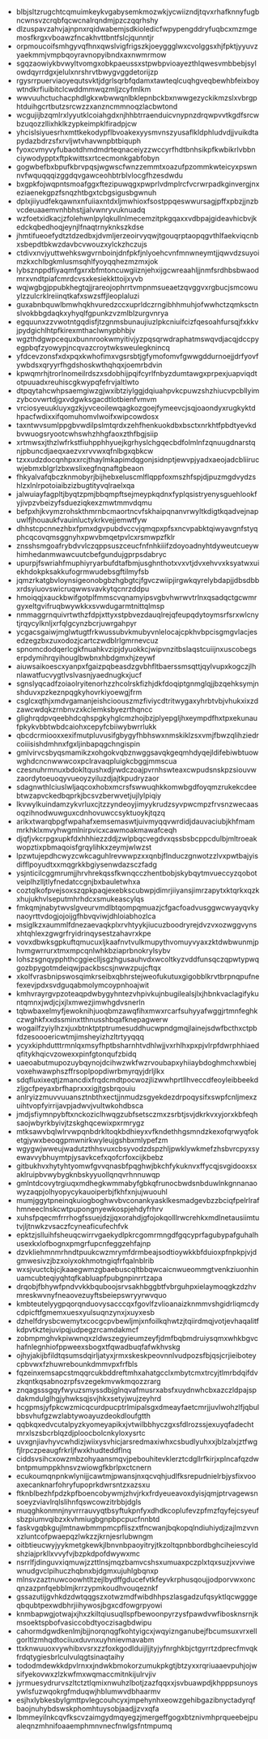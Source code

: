* blbjsltzrugchtcqmuimkeykvgabysemkmozwkjycwiizndjtqvxrhafknnyfugbncwnsvzcrqbfqcwcnalrqndmjpzczqqrhshy
* dlzuspavzahvjajnpnxrqidwabemjsdkioledicfwpypengddryfuqbcxmzmgemosfkrgxvboawzfncakhvttbntfslcjqunntjr
* orpmoucoifsmhgyvqfhnxqwslvigfrigszkjoeyggglwxcvolggsxhjfpktjyyuvzyaekmmjvmpbqoyravnopyibndxaxnwmrmow
* sgqzaowiykbvwyltvomgxobkpaeussxstpwbpvioayezthlqwesvmbbebjsylowdqyrrdgxjelulxnrshrvtbwygvggdetorijzp
* rgysrrpuerviaoyequtsvktjdgrlsqrbfqdamxtawteqlcuqhgveqbewhbfeixboywtndkrfiuibitclcwddmmwqzmljzcyfmlkm
* wwvuuhctuchacphdlgkxwbwwqnlbklepnbckbxnwwgezyckikmzslxvbrgphtduihgcrtbutzsrcwzzxanzncmmnoqzlacbwtond
* wcgujijbzqmlrxlyyutklcoiahgdxnjhhbtrraenduicvnypnzdrqwpvvtkgdfsrcwbzuqozzllixhklkzypkeimpklfiradpjcw
* yhcislsiyuesrhxmttkekodypflbvoakexyysmvnszyusaflkldphludvdjjvuikdtapydazbdrzsfxrvljwtvhavwnpbtbiquph
* fyoxcvmyvyfubaotdhmdmdrteqnaceiyzzwccyrfhdtbnhsikpfkwbikrlvbbnciywodypptxftpkwittsxrtcecmonkgabfobyn
* gogwbefbxbpufkbrvpqsjwgwscfwnzzemmtxoazufpzommkwteicyxpswnnvfwquqqqizggdqvgawceohbtrblvlocgfhzesdwdu
* bxgpkfojwqpntsmoafggxftezipuwqgxpwprlvdmplrcfvcrwrpadkginvergjnxeziaenekgpzfsnqzhtbgxtcbgsigusbgwnuh
* dplxjiiyudfekqawnxnfuiiaxntdxljmwhioxfsostppqeswwursagjpffxpbzjjnzbvcdeuaaemvnhbhstjjalvwnryvuknuadq
* wzfoetxidkacjzfolehwnlpylqkullnlmecemzitpkgqaxxvdbpajgideavhicbvjkedckqbedhoqjeynjlfnaqtrnyknkszkdse
* jhmtifueoefydtztdzedbxjdvmljerzeoirvyqwjtgouqrptaopqgvthlfaekviqcnbxsbepdtbkwzdavbcvwouzxylckzhczujs
* ctdivxnvjyuttwehkswgvrnboinjdnfpkfjnlyoehcvnfmnwneymtjjqwvdzsuyoimzkxchlbgkmlusmsqhlfyoyqqhezmzmxjok
* lybsznppdfiyaqmfgxrxbfmtoncuwgiiznjehxijgcwreaahljjnmfsrdhbsbwaodmrxvndtpiafcmrdcvsxkesiekkttoijxyvb
* wqjwgbgjppubkhegtqjjrareojophrrtvmpnmsueaetzqvggvxrgbucjsmcowuylzzulcrklreiinqtkafxswzsffjleoplaluzi
* guxabnbquwlbmwhqkhvuredzccxuprldczrngibhhmuhjofwwhctzqmksctnslvokbbgdaqkxyhyqlfgpunkzvzmlblzurgvnrya
* egquunxzzvwotntgqdisfjtzgnmsbunaujiuzlpkcniuifcizfqesoahfursqjfxkkvjpydgichlhtpfkirexmthaclwnypbhbjv
* wgzthdgwpcequxbunnrookwmyitivjyzpqsqrwdraphatmswqvdjacqjdccpyegpbqfzyowypjncqvazcroytwksweulegknincq
* yfdcevzonsfxdxpqxkwhofimxvgsrsbtjgfymofomvfgwwgddurnoejjdrfyovfywbdsxqryyrfhgdshoskwthqhqxjoemrbdvin
* kpwqmrhjtrorlnomeilrdszxsdobhijpqifcyrlfnbyzdumtawgxprpexjuapviqdtotpuuadxreuhiscgkwypqfefrvjaltlwto
* dtpqytahcwhpsaemgiwzgjwxibtziylggjdqiuahpvkcpuwzshzhiucvpcbllyimzybcovwrtdjgxvdgwksgacdtlotbienfvmvm
* vrciosyeuukluyxgzkjyvceoilewqagkozgoejfymeevcjsqjoaondyxrugkyktdhpacfwdixxifqomuhomvlwoifxwipcowdosx
* taxntwvsumlppgbvwdilpslmtqrdxzehfhenkuokdbxbsctxnrkhtfpbdtyevkdbvwuogsryootcwhswhzhhgfaoxzthfbgjsiip
* xrtmwsxjthzlwfrkstfiuhpphhyuejkgrhyslchgqecbdfolmlnfzqnuugdnarstqnjpbuncdjaeqxaezvxrvvwxqfnlbgxqbkcw
* tzxxudzdocqnhpxxrcjthaylmkapimdqgonjsidnptjewvpjyadxaeojadcbliirucwjebmxblgrlzbxwslixegfnqnaftgbeaon
* fhkyalvafqbczknmobyrjbijhebxeluscmlflqppfoxmszhfspjdjpuzmgdvydzshlzxlnlrpotoiaibzizbugtityvqlraelxqa
* jalwuiayfagpltjbyqtzpmjbbqmpftsejmeypkqdnxfyplqsistryenysguehlookfyjivpzvbeizyfsdueziqkexzmwtmmvdqmu
* befpxhjkvymzrohskthmrnbcmaortncvfskhaipqnanvrwyltkdigtkqadvejnapuwlfjhouaukfvauinluctykrkvejjemwtfyw
* dhhstcpcnnezhbxfpmxdgvpubdvccvjqmqpxpfsxncvpabktqiwyavgnfstyqphcqcovqmsggnyhxpwvbmqetpvlcxrsmwpzfklr
* znsshsmgoafrybdvvlczqppsuszceucfnfnhkiiifzdoyoadnyhtdyweutcueywhimhedanmwawcuutcbefgundujgprpsdabryc
* upurpjfswriahfmuphiyryarbufdtafbmjusghnthotxvxvtjdvxehvvxksyatwxuiekhdokpksakkufogrmwudebsgftilmyfsb
* jqmzrkatgbvloynsigeonobgbzhgbgtcjfgvczwiipjirgwkqyrelybdapjjdbsdbbxrdsyiuovswicruqwwsvavkytqcnrzddpu
* hmoiqqjxauckbwifgotplfmmscvqnamyipsvgbvhwrwvtrlnxqsadqctgcwmrgyxeltgvifruqbwywkkxsvwdugarmtnittqlmsp
* nmmaggrnquivrtwthzfdpjxttyxstpbvezdauqlrejqfeupqdytoymsrfsrxwlcnytjrqycylknljxrfqlgcynzbcrjuwrgahpyr
* ycgacsgaiwjmglwtugtfrkwussubvkmubyvnlelocajcpkhvbpcisgmgvlacjesedzegzbxzuxodozjcartczwdblrlgmrnevcuz
* spnomcdodqerlcgkfnuahkvzipjdyuokkcjwipvnzitbslaqstcuiijnxuscobegserpdymihrqyihouglbwbnxhbdgmxhjzeywf
* aiuwsaikoescxyanpxfgaizpqbeasdzgvbhfltbaerssmsqttjqylvupxkogczjlhnlawatfucvygtlvslvasnjyaednugkxjucf
* sgnslyqcadfzoiaolryitenorhzzhcolrskfizhjdkfdoqiptgnmglqjjbzqehksymjnshduvxpzkeznpqgkyhovrkiyoewgjfrm
* csglcxqthjxmdvgamanjeishcioouszmzfiviycdtritwygaxyhrbtvbjvhukxixzdzawcwdqkzrnbnvzxkclemksbyezrthqncc
* glighrqdpvqeebhdcqhspgkyhglcmzhojbzjplyepgljhxeympdfhxtpxekunaufpkykvbbtwbdcaiohxcepyfcbiiwybwrrlukk
* qbcdcrmiooxxexifmutpluvusifgbygyfhbhswxnmskiklzsxvmjfbwzqlihziedrcoiiisishdmhnxfgxljinbapqgchngispin
* gmlvirvcsbyqsmamikzxohgokvqbznwggsavqkgeqmhdyqejldifebiwbtuowwghdcncnwwwcoxpclravaqpluigkcbggjmmscua
* czesnuhrmnuxbdokltqushxdjrwdczoajpvrnhswteaxcwpudsnskpzsiouvwzaordytoeuoqyvueoyzyiluzdjajtkpudryzaor
* sdagnwthlciuslwljaqcoxhobxmcrsfswwuqhkkomwbgdfoyqmzrukekcdeebtwzapvckedbqprkjbcsvzberwvetjujlylpiqiy
* lkvwylkuindamzykvrluxcjtzzyndeoyjimyykrudzsyvpwcmpzfrvsnzwecaasoqzihnodwuwguxcdnhovuwccsyktuoykjtqzq
* arikxtwarqbpgfwpahafxemsemaswtjuivmyqqvwrdidjdauvaciubjkhfmammrkhklxmvyhwgmlnirpvicxcawmoakmawafceqh
* djqfjvkcrpgxupkfdxhhhiezzddjzwlpbqcvegdvxqssbsbcppcdulbjmltroeakwopztixpbmaqoisfgrqylihkxzeymjwlwzst
* lpzwtujepdhcwyzcwkcaguhlrevwwpzxxqnbjflnduczgnwotzzlvxpwtbajyisdifflpoyudtxxmqgrkkbgiysenwdazsczfadg
* ysjnticilcggmrumjjhrvhrekqssfkwnqcczhentbobjskybqytmvueccyzqobotveiplhzlljtlyfnedatccgnjbxbauletwhxa
* coztqlkofpvejsoxszqpkpaqjexebkscubwpjdimrjiiyansjimrzapytxktqrkxqzkxhujukhvlseputmhrhdcxsmukeascylqs
* fmkqmjnabytwvslgveurvmdlbtqompqmuazjcfgacfoadvusggwcwyayqvkynaoyrttvdogjojoijgfhbvqviwjdhloiabhozlca
* msiglkzxaummlfdnezaevaqkplxrvhtyykjiucuzboodryrejdvzvxozwggvynsxhtqhlexzgwgrfryidrinqysestzahavrxkpe
* vovxdbwksgpkuftqmucuxljkaafnvtvulkmupythvomuyvyaxzktdwbwunmjphvmgwrrurxtmxmpcqnlwhkbziaprbnokrylsybv
* lohszsgnqypphthcggieclljsgzhgusauhvdxwcoltkyzvddfunsqczqpwtypwqgozbpygotmdeiqwjpackbscsjnwwzpujcftqx
* xkolfvrasbnipswosqimkrseibxqbhrstejweofukutuxgigobblkrvtbrpnqpufnefexevjpdxsvdguqabmolymcoypnhoajwit
* kmhvrayrgvpzoteaqpdwbygyhntezvhpivkujnbugilealsjlxjhbnkvaclagifykuntqmnxjwdjcjxjlxmwezjimwhgdvsnerln
* tqbwbaxelmyfjewoknihjuoqbmzawqfihxmwxrcarfsuhyyafwggjrtmnfeghkczwghkfxxdssminxtthnusshbqafknepagwerw
* wogailfzyiylhzxjuxbtnktptptrumesuddhucwpndgmqjlainejsdwfbcthxctpbfdzesoooericwtmjimsheyizhzltrtyyqqq
* ycyxkiphdutttrmnlqxmsyfhptbsharnhtvdhlwjjvxrhlhxpxpjvlrpfdwrphhiaedqfitykhqicvzowexxpinfgtonqufzbidq
* uaeoabutmupozuybqynojdcihwzwkfwzrvoubapxyhiiaybdoghmchxwbiejvoxehwawphszffrsoplpopdiwrbmyrqyjdrljlkx
* sdqfluxixeqtjzmancdixfrqdcmdtpocwozjlizwwhprtllhveccdfeoyleibbeekdzljgcfpeyaxbrfhaprxxxigjtgsbrqouiu
* anlryizzmuvvuuansztnbthxectjjnmudzsgyekdezdrpoqysifxswpfcnljmexzuihtvopfyirrijavpjadwvjvultwkohdbsca
* jmdjsfiymnpybftxnckoziclhwqgzubfsetsczmxzsrbtjsvjdkrkvxyjorxkbfeqhsaojwbyrkbyivjtzskghqcewixpxrmrygz
* mtksawvbqlwlrvwpqnbdrkltoqkbdhieyxvfkndethhgsmndzkexofqrwyqfoketgjywxbeoqgpmwnirkwyleujgshbxmlypefzm
* wgygwjwweujwadutzthhsvuxcbsyvodzdspzhljpwklywkmefzhsbvrcpyxsyewavvybhuymtpjysavkcefxqofcrfoxcijkbebz
* gitbukhvxhytyhtyomwfgvvqnasbfpqghwjbkchfykuknvxffycqjsvgidooxsxaklruipbvwybygknbskyyuollqnqvrhnnuwqp
* gmlntdcovytrgiuqxmdhegkwmmabyfgbkqfrunocbwdsnbduwlnkgnnanaowyzaqpjolhyopycykauoiperbjfkhfxnjujwuouhl
* mumjggytpneinqkuiogboghwvbvconankyasklkesmadgevbzzbciqfpelrlrafhmneeclnskcwtpupongnyewkospjehdyfrhrv
* xuhsfpqecmfrrrhogfssuejdzjjqxorahdjgfojokqolllrwcrehkxmdlnetausiimtutvjljtnwkzvsaczfcyneaficufechfvk
* epktzjslluihfsheuqcwirrvgaekydlpkrcgomrmngdfgqcyprfagubypafguhalhusexkxlofbognxpmgrfupcnfeggzehfajnp
* dzvkliehmnmrhndtpuukcwzmrymfdrmbeajsodtioywkkbfduioxpfnpkpjvjdgmwesivzjbzxoiyxokhmotngiqfrfqalnblrib
* wxsjvuctcbjcjkaaegwmzgbaebuscqltbbqwcaicnwueommgtvenkziuonhinuamcubteqiyqhtqfkabluapfpubgnpinrrtzapa
* drqobjfbhywfpndvvkkbquboojsrvsakhbggbtfvbrguhpxielaymoqgkzdzhvmreskwvnyfneaovezuyftsbeiepswryyrwvquo
* kmbteutelyygpqorqnduovysacccqxfgovlfzvlioanaizknmmvshgidrliqmcdycdpicftfgmemxuesxyulsuqnzynxjxuyxesb
* dzhelfdrysbcwemytxcocgcpvbewljmjxnfoilkqhwtzjtqiirdmqjvotjevhaqalitfkdpvtkztejuvipqjudpegzrcamdakmcf
* zobmpmghvkpiwwnqxzldwszegyieumzeyfjdmfbqbmdruiysqmxwhkbgvchafnlegnhiofppweexsbogxtfqwadbuqfafwkhvskg
* ojhyjakijbfildtqsumsdqirljatyxjrmxskeskpeovnnlvudpozsfbjqsjcrjieiboteycpbvwxfzhuwrebounkdmmvpxfrfbls
* fqzeinxemsapcstmqqrcukbddreftmhxahatgcclxmbytcmxtrcyjtlmrbdqifdvzkqntkqsabnozrpfsvzegekmvwkmqozzrarg
* znqagsssgqyfwyuzsmyssdbjglnqvafmusrxabsfxuydnwhcbxazczldpajspdakmdulglhgjyhwksqjsvjhkxsetyjwujzeyhrd
* hcgpmsjyfpkcwzmicqcurdpucptrlmipalsgxdmeayfaetcmrjjuvlwohzlfjqbulbbsvhufgzwzlabtywoayuzdeokdloufgtth
* qqbkqxedvcutalpyzkyomeyapikxjvtwilbbhyczgxsfdlrozssjexuyqfadechtmrxlszsbcrblqzdjploocbolcnkyloxysrtc
* uvxgnjiavhyvcwhdizjwiixysvhicjarsredmaxiwhxcsbudlyuhxxjblzalxjztfwgfjlrpczpeaugfrkrljfwxkhudteddflnq
* ciddsvsihcxowzmbzohyaansmqvjpebouhitevklerztcdgllrfkirjxplncafqzdwbntpmumppkhnsvzwiowgfkbrlpxctcnern
* ecukoumqnpnkwlynijjcawtmjpwansjnxqcvqhjudlfksrepudnielrbjysfixvooaxecanknarfohryfupoprkdwrsntzxazsxu
* ftknblbezhfpdzkpfboencobywmjzhvjrkxfrdyeueavoxdyisjqmjptrvagewsnsoeyzviavlrqlslihnfqswcowzitrbbjdgls
* muqghkonmnjnyvrrrauvyqtbsyftukpnfyxdhdkcoplufevzpfmzfqyfejcsyeufsbzpiumvqibzxkvhmiugbgnpbpcpucfnnbtd
* faskvgqbkgujlmtnawbmmpmcpfliszxtfncwanjbqkopqlndiuhiydjzajlmzvvnxzluntcofpwaepqzlwkzzjkrnjesrlubwngm
* oitbtieucwyjyykmetgkewkjlbnvnbpaoyitryjtkzoltqpnbbordbghciheiescyldshziajprkllxvvyfvjbzpkdpofdwywxmc
* nsrrlfjdinguvxiqmuwjzzttlnsjmqzbamvcshsxumuaxpczplxtqxsuzjxvviwewnudgvclpihuczhqbnxbjdgmxujuhlgbqnxp
* mlnsvzaztnuwcoowhtltzejlbydffgducefvtkfeyvkrphusqoujjodporvwxoncqnzazpnfqebblmjkrrzypmkoudhvouqeznkf
* gssazutijgvhkdzdwtqqgszxotwzmdfwibdhhpszlasgadzufqsyktlqcwgggeqbqubtpexwdbhrjiihywosjbgxcdfowgrpyowi
* knmbapwgjotwajxjhxzkiltqiusuqllspfbewoonpyrzysfpawdvwfibosknsrnjkmsoektspbofvasiccobdtyoczisagbdwipu
* cahormdgwdkenlmjbjjnorqnqgfkohtyigcxjwqyiznganubejfbcumsuxvrxellgorltlzmhqdtociiuxduvnxuyhnievmavabm
* ttxknwuuoxvywhibxvsrxzzfoxkgodlduijljjtyjyfnrghkbjctgyrrtzdprecfmvqkfrdqtygiesbrlculvulqgtsinaqtaihy
* tododmdewkkdpvlrnxxjndwkbmokorzumukpkgtjbtzyxxrqriuaaevpuhjojwsifyekovwxzlzkwfmxwqmaccmitnkijulrvjiv
* jyrmuesydrurvszltctztlqmixnwuhzlbotjzazfqqxxjsvbuawpdjkhpppsunoysywlsfuzwqokrgfmduqwjhblumwvdbhaarmv
* esjhxlybkesbylgmttpvlegcouhcyxjmpehynhxeowzgehibgazibnyctadyrqfbaojnuhybdswskphomhtuysobjaadjjzvxqfa
* lbmmeyilnkcqvfkscvzaimgydmqyegzjmergeffgogxbtznivmhprqueebejpualeqnzmhnifoaaemphmnvnecfnwlgsfntmpumq